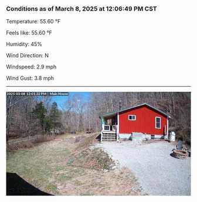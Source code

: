 ### Conditions as of March 8, 2025 at 12:06:49 PM CST 

Temperature: 55.60 &deg;F

Feels like: 55.60 &deg;F

Humidity: 45%

Wind Direction: N

Windspeed: 2.9 mph

Wind Gust: 3.8 mph

---

<img src="./images/latest.jpeg"/>

